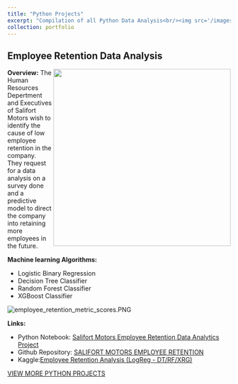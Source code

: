 ```yaml
---
title: "Python Projects"
excerpt: "Compilation of all Python Data Analysis<br/><img src='/images/500x300.png'>"
collection: portfolio
---
```


## Employee Retention Data Analysis

<img align="right" width="400" src="https://johnnapa.github.io//portfolio/assets/employee_data.jpg" />

**Overview:**
The Human Resources Depertment and Executives of Salifort Motors wish to identify the cause of low employee retention in the company. They request for a data analysis on a survey done and a predictive model to direct the company into retaining more employees in the future.

**Machine learning Algorithms:**

- Logistic Binary Regression
- Decision Tree Classifier
- Random Forest Classifier
- XGBoost Classifier

![employee_retention_metric_scores.PNG](https://johnnapa.github.io//portfolio/assets/employee_retention_metric_scores.PNG)

**Links:**

- Python Notebook: [Salifort Motors Employee Retention Data Analytics Project](https://github.com/johnnapa/Data-Analytics-Python-Projects/blob/main/SALIFORT%20MOTORS%20EMPLOYEE%20RETENTION/%5B1%5D%20Salifort%20Motors%20Capstone%20Project.ipynb)
- Github Repository: [SALIFORT MOTORS EMPLOYEE RETENTION](https://github.com/johnnapa/Data-Analytics-Python-Projects/tree/main/SALIFORT%20MOTORS%20EMPLOYEE%20RETENTION)
- Kaggle:[Employee Retention Analysis (LogReg - DT/RF/XRG)](https://www.kaggle.com/code/cedricknapa/employee-retention-analysis-logreg-dt-rf-xrg?rvi=1)

[VIEW MORE PYTHON PROJECTS](https://github.com/johnnapa/Data-Analytics-Python-Projects)
